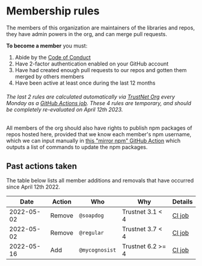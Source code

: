 # Membership rules


The members of this organization are maintainers of the libraries and repos, they have admin powers in the org, and can merge pull requests.

**To become a member** you must:

1. Abide by the [Code of Conduct](https://github.com/ssbc/.github/blob/master/CODE_OF_CONDUCT.md)
2. Have 2-factor authentication enabled on your GitHub account
3. Have had created enough pull requests to our repos and gotten them merged by others members
4. Have been active at least once during the last 12 months

###### The last 2 rules are calculated automatically via [TrustNet Org](https://github.com/staltz/trustnet-org) every Monday as a [GitHub Actions job](https://github.com/ssbc/.github/actions/workflows/members.yml). These 4 rules are temporary, and should be completely re-evaluated on April 12th 2023.

All members of the org should also have rights to publish npm packages of repos hosted here, provided that we know each member's npm username, which we can input manually in [this "mirror npm" GitHub Action](https://github.com/ssbc/.github/actions/workflows/mirror-npm.yml) which outputs a list of commands to update the npm packages.

## Past actions taken

The table below lists all member additions and removals that have occurred since April 12th 2022.

| Date | Action | Who | Why | Details |
|------|--------|-----|-----|------|
| 2022-05-02 | Remove | `@soapdog` | Trustnet 3.1 < 4 | [CI job](https://github.com/ssbc/.github/actions/runs/2255427973) |
| 2022-05-02 | Remove | `@regular` | Trustnet 3.7 < 4 | [CI job](https://github.com/ssbc/.github/actions/runs/2255427973) |
| 2022-05-16 | Add | `@mycognosist` | Trustnet 6.2 >= 4 | [CI job](https://github.com/ssbc/.github/actions/runs/2330882580) |
